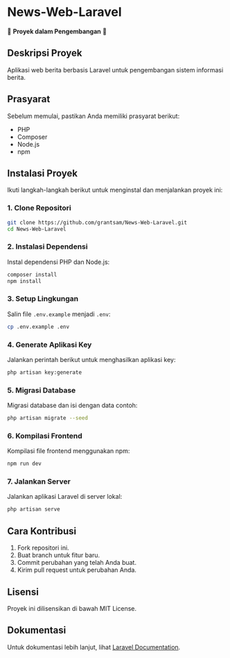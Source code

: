 # News-Web-Laravel

🚧 **Proyek dalam Pengembangan** 🚧

## Deskripsi Proyek

Aplikasi web berita berbasis Laravel untuk pengembangan sistem informasi berita.

## Prasyarat

Sebelum memulai, pastikan Anda memiliki prasyarat berikut:

- PHP
- Composer
- Node.js
- npm

## Instalasi Proyek

Ikuti langkah-langkah berikut untuk menginstal dan menjalankan proyek ini:

### 1. Clone Repositori

```bash
git clone https://github.com/grantsam/News-Web-Laravel.git
cd News-Web-Laravel
```

### 2. Instalasi Dependensi

Instal dependensi PHP dan Node.js:

```bash
composer install
npm install
```

### 3. Setup Lingkungan

Salin file `.env.example` menjadi `.env`:

```bash
cp .env.example .env
```

### 4. Generate Aplikasi Key

Jalankan perintah berikut untuk menghasilkan aplikasi key:

```bash
php artisan key:generate
```

### 5. Migrasi Database

Migrasi database dan isi dengan data contoh:

```bash
php artisan migrate --seed
```

### 6. Kompilasi Frontend

Kompilasi file frontend menggunakan npm:

```bash
npm run dev
```

### 7. Jalankan Server

Jalankan aplikasi Laravel di server lokal:

```bash
php artisan serve
```

## Cara Kontribusi

1. Fork repositori ini.
2. Buat branch untuk fitur baru.
3. Commit perubahan yang telah Anda buat.
4. Kirim pull request untuk perubahan Anda.

## Lisensi

Proyek ini dilisensikan di bawah MIT License.

## Dokumentasi

Untuk dokumentasi lebih lanjut, lihat [Laravel Documentation](https://laravel.com/docs).
```
